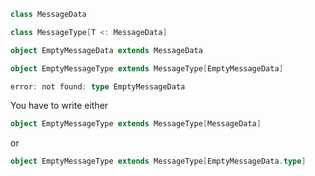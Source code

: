 ```scala
class MessageData

class MessageType[T <: MessageData]

object EmptyMessageData extends MessageData

object EmptyMessageType extends MessageType[EmptyMessageData]
```

```scala
error: not found: type EmptyMessageData
```
You have to write either
```scala
object EmptyMessageType extends MessageType[MessageData]
```
or
```scala
object EmptyMessageType extends MessageType[EmptyMessageData.type]
```
